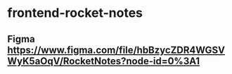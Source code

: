 # frontend-rocket-notes
## Figma https://www.figma.com/file/hbBzycZDR4WGSVWyK5aOqV/RocketNotes?node-id=0%3A1
